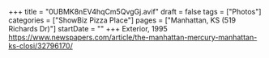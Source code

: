 +++
title = "0UBMK8nEV4hqCm5QvgGj.avif"
draft = false
tags = ["Photos"]
categories = ["ShowBiz Pizza Place"]
pages = ["Manhattan, KS (519 Richards Dr)"]
startDate = ""
+++
Exterior, 1995 https://www.newspapers.com/article/the-manhattan-mercury-manhattan-ks-closi/32796170/
